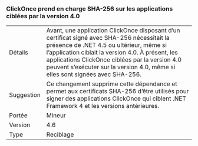 ### <a name="clickonce-supports-sha-256-on-40-targeted-apps"></a>ClickOnce prend en charge SHA-256 sur les applications ciblées par la version 4.0

|   |   |
|---|---|
|Détails|Avant, une application ClickOnce disposant d’un certificat signé avec SHA-256 nécessitait la présence de .NET 4.5 ou ultérieur, même si l’application ciblait la version 4.0. À présent, les applications ClickOnce ciblées par la version 4.0 peuvent s’exécuter sur la version 4.0, même si elles sont signées avec SHA-256.|
|Suggestion|Ce changement supprime cette dépendance et permet aux certificats SHA-256 d’être utilisés pour signer des applications ClickOnce qui ciblent .NET Framework 4 et les versions antérieures.|
|Portée|Mineur|
|Version|4.6|
|Type|Reciblage|

